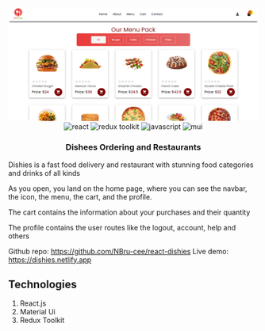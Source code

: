 <div align="center">
  <br />
    <a href="#">
       <img src="https://github.com/Nbruchi/Dishies/blob/main/public/dishies-banner.png" alt="Project Banner"/>
    </a>
  <br />
  <div>
    <img src="https://img.shields.io/badge/-React-black?style=for-the-badge&logoColor=white&logo=react&color=3448C5" alt="react" />
    <img src="https://img.shields.io/badge/-Redux_Toolkit-black?style=for-the-badge&logoColor=white&logo=redux&color=E10098" alt="redux toolkit" />
    <img src="https://img.shields.io/badge/-JavaScript-black?style=for-the-badge&logoColor=white&logo=javascript&color=ecec08" alt="javascript" />
    <img src="https://img.shields.io/badge/-Material_UI-black?style=for-the-badge&logoColor=white&logo=mui&color=06B6D4" alt="mui" />
  </div>
  <h3 align="center">Dishees Ordering and Restaurants</h3>
</div>

Dishies is a fast food delivery and restaurant with stunning food categories and drinks of all kinds

As you open, you land on the home page, where you can see the navbar, the icon, the menu, the cart, and the profile.

The cart contains the information about your purchases and their quantity

The profile contains the user routes like the logout, account, help and others

Github repo: https://github.com/NBru-cee/react-dishies
Live demo: https://dishies.netlify.app

## Technologies

1. React.js
2. Material Ui
3. Redux Toolkit
